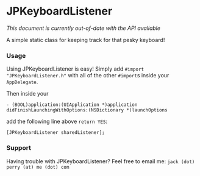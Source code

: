 # JPKeyboardListener

*This document is currently out-of-date with the API avaliable*

A simple static class for keeping track for that pesky keyboard!


### Usage

Using JPKeyboardListener is easy! Simply add `#import "JPKeyboardListener.h"` with all of the other `#import`s inside your `AppDelegate`. 

Then inside your 

`- (BOOL)application:(UIApplication *)application didFinishLaunchingWithOptions:(NSDictionary *)launchOptions` 

add the following line above `return YES`:

`[JPKeyboardListener sharedListener];`


### Support

Having trouble with JPKeyboardListener? Feel free to email me: `jack (dot) perry (at) me (dot) com`

